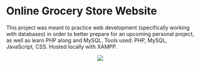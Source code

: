 # Online Grocery Store Website
 
This project was meant to practice web development (specifically working with databases) in order to better prepare for an upcoming personal project, as well as learn PHP along and MySQL.
Tools used: PHP, MySQL, JavaScript, CSS. Hosted locally with XAMPP.

<p align="center">
  <a href="https://skillicons.dev">
    <img src="https://skillicons.dev/icons?i=php,mysql,js,css" />
  </a>
</p>

